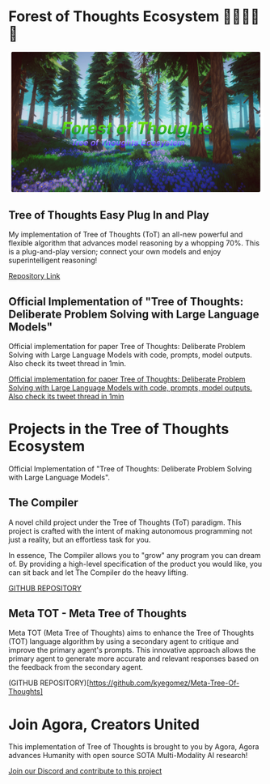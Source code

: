 # Forest of Thoughts Ecosystem 🌳🌲🌴🌿🍃

![Forest of thoughts banner](forest-of-thoughts.png)


## Tree of Thoughts Easy Plug In and Play
My implementation of Tree of Thoughts (ToT) an all-new powerful and flexible algorithm that advances model reasoning by a whopping 70%. This is a plug-and-play version; connect your own models and enjoy superintelligent reasoning!

[Repository Link](https://github.com/ysymyth/tree-of-thought-llm)

## Official Implementation of "Tree of Thoughts: Deliberate Problem Solving with Large Language Models"

Official implementation for paper Tree of Thoughts: Deliberate Problem Solving with Large Language Models with code, prompts, model outputs. Also check its tweet thread in 1min.

[Official implementation for paper Tree of Thoughts: Deliberate Problem Solving with Large Language Models with code, prompts, model outputs. Also check its tweet thread in 1min](https://github.com/ysymyth/tree-of-thought-llm)


# Projects in the Tree of Thoughts Ecosystem

Official Implementation of "Tree of Thoughts: Deliberate Problem Solving with Large Language Models".

## The Compiler
A novel child project under the Tree of Thoughts (ToT) paradigm. This project is crafted with the intent of making autonomous programming not just a reality, but an effortless task for you.

In essence, The Compiler allows you to "grow" any program you can dream of. By providing a high-level specification of the product you would like, you can sit back and let The Compiler do the heavy lifting.

[GITHUB REPOSITORY](https://github.com/kyegomez/the-compiler)

## Meta TOT - Meta Tree of Thoughts

Meta TOT (Meta Tree of Thoughts) aims to enhance the Tree of Thoughts (TOT) language algorithm by using a secondary agent to critique and improve the primary agent's prompts. This innovative approach allows the primary agent to generate more accurate and relevant responses based on the feedback from the secondary agent.

(GITHUB REPOSITORY)[https://github.com/kyegomez/Meta-Tree-Of-Thoughts]


# Join Agora, Creators United
This implementation of Tree of Thoughts is brought to you by Agora, Agora advances Humanity with open source SOTA Multi-Modality AI research!

[Join our Discord and contribute to this project](https://discord.gg/qUtxnK2NMf)
